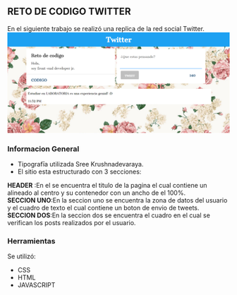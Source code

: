 ## **RETO DE CODIGO TWITTER**  
En el siguiente trabajo se realizó una replica de la red social Twitter.  
![Producto final twitter](assets/images/twitter.png)
### Informacion General
- Tipografīa utilizada Sree Krushnadevaraya.
- El sitio esta estructurado con 3 secciones:  

 **HEADER** :En el se encuentra el titulo de la pagina el cual contiene un alineado al centro y su contenedor con un ancho de el 100%.  
 **SECCION UNO**:En la seccion uno se encuentra la zona de datos del usuario y el cuadro de texto el cual contiene un boton de envio de tweets.  
 **SECCION DOS**:En la seccion dos se encuentra el cuadro en el cual se verifican los posts realizados por el usuario.

### Herramientas  
Se utilizó:
- CSS  
- HTML  
- JAVASCRIPT  
